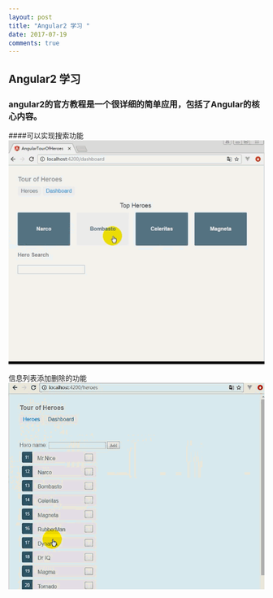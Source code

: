 ```yaml
---
layout: post
title: "Angular2 学习 "
date: 2017-07-19 
comments: true
---
```


## Angular2 学习  
### angular2的官方教程是一个很详细的简单应用，包括了Angular的核心内容。  
  

  
  ####可以实现搜索功能
![Alt text](../images/he2.gif)  

信息列表添加删除的功能  
![Alt text](../images/he3.gif) 